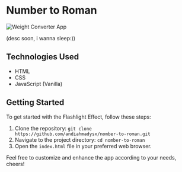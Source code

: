 
# Number to Roman

![Weight Converter App](https://github.com/andiahmadysx/number-to-roman/blob/main/images/screenshot.png?raw=true)

(desc soon, i wanna sleep:))

## Technologies Used

- HTML
- CSS
- JavaScript (Vanilla)

## Getting Started

To get started with the Flashlight Effect, follow these steps:

1. Clone the repository: `git clone https://github.com/andiahmadysx/nomber-to-roman.git`
2. Navigate to the project directory: `cd nomber-to-roman`
3. Open the `index.html` file in your preferred web browser.

Feel free to customize and enhance the app according to your needs, cheers!
